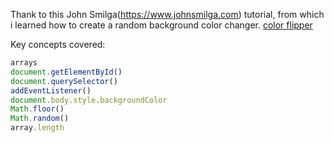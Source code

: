Thank to this John Smilga(https://www.johnsmilga.com) tutorial, from which i learned how to create a random background color changer.
[color flipper](https://alik64.github.io/JS_projects/Color_Flipper)

Key concepts covered:
```js
arrays
document.getElementById()
document.querySelector()
addEventListener()
document.body.style.backgroundColor
Math.floor()
Math.random()
array.length
```
